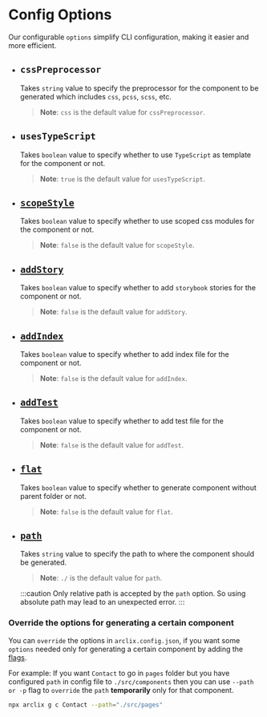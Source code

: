 # Config Options

Our configurable `options` simplify CLI configuration, making it easier and more efficient.

-   ## `cssPreprocessor`

    Takes `string` value to specify the preprocessor for the component to be generated which includes `css`, `pcss`, `scss`, etc.

    > **Note**: `css` is the default value for `cssPreprocessor`.

-   ## `usesTypeScript`

    Takes `boolean` value to specify whether to use `TypeScript` as template for the component or not.

    > **Note**: `true` is the default value for `usesTypeScript`.

-   ## [`scopeStyle`](../component-generation/option.md#with-scoped-style-modules)

    Takes `boolean` value to specify whether to use scoped css modules for the component or not.

    > **Note**: `false` is the default value for `scopeStyle`.

-   ## [`addStory`](../component-generation/option.md#with-story-file)

    Takes `boolean` value to specify whether to add `storybook` stories for the component or not.

    > **Note**: `false` is the default value for `addStory`.

-   ## [`addIndex`](../component-generation/option.md#and-import-it-without-folder-name)

    Takes `boolean` value to specify whether to add index file for the component or not.

    > **Note**: `false` is the default value for `addIndex`.

-   ## [`addTest`](../component-generation/option.md#with-test-file)

    Takes `boolean` value to specify whether to add test file for the component or not.

    > **Note**: `false` is the default value for `addTest`.

-   ## [`flat`](../component-generation/option.md#without-parent-folder)

    Takes `boolean` value to specify whether to generate component without parent folder or not.

    > **Note**: `false` is the default value for `flat`.

-   ## [`path`](../component-generation/option.md#at-given-path)

    Takes `string` value to specify the path to where the component should be generated.

    > **Note**: `./` is the default value for `path`.

    :::caution
    Only relative path is accepted by the `path` option. So using absolute path may lead to an unexpected error.
    :::

### Override the options for generating a certain component

You can `override` the options in `arclix.config.json`, if you want some `options` needed only for generating a certain component by adding the [flags](../component-generation/option#flags).

For example: If you want `Contact` to go in `pages` folder but you have configured `path` in config file to `./src/components` then you can use `--path or -p` flag to `override` the `path` **temporarily** only for that component.

```bash
npx arclix g c Contact --path="./src/pages"
```
